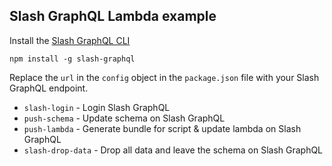 ## Slash GraphQL Lambda example

Install the [Slash GraphQL CLI](https://www.npmjs.com/package/slash-graphql)
```
npm install -g slash-graphql
```

Replace the `url` in the `config` object in the `package.json` file with your Slash GraphQL endpoint.

- `slash-login` - Login Slash GraphQL
- `push-schema` - Update schema on Slash GraphQL
- `push-lambda` - Generate bundle for script & update lambda on Slash GraphQL
- `slash-drop-data` - Drop all data and leave the schema on Slash GraphQL
